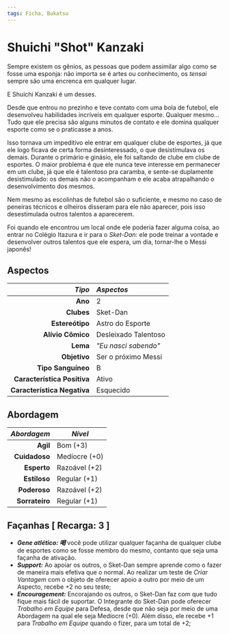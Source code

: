 ```yaml
---
tags: Ficha, Bukatsu
---
```


# Shuichi "Shot" Kanzaki

Sempre existem os gênios, as pessoas que podem assimilar algo como se fosse uma esponja: não importa se é artes ou conhecimento, os _tensai_ sempre são uma encrenca em qualquer lugar.

E Shuichi Kanzaki é um desses.

Desde que entrou no prezinho e teve contato com uma bola de futebol, ele desenvolveu habilidades incríveis em qualquer esporte. Qualquer mesmo... Tudo que ele precisa são alguns minutos de contato e ele domina qualquer esporte como se o praticasse a anos.

Isso tornava um impeditivo ele entrar em qualquer clube de esportes, já que ele logo ficava de certa forma desinteressado, o que desistimulava os demais. Durante o primário e ginásio, ele foi saltando de clube em clube de esportes. O maior problema é que ele nunca teve interesse em permanecer em um clube, já que ele é talentoso pra caramba, e sente-se duplamente desistimulado: os demais não o acompanham e ele acaba atrapalhando o desenvolvimento dos mesmos.

Nem mesmo as escolinhas de futebol são o suficiente, e mesmo no caso de peneiras técnicos e olheiros disseram para ele não aparecer, pois isso desestimulada outros talentos a aparecerem.

Foi quando ele encontrou um local onde ele poderia fazer alguma coisa, ao entrar no Colégio Itazura e ir para o _Sket-Dan_: ele pode treinar a vontade e desenvolver outros talentos que ele espera, um dia, tornar-lhe o Messi japonês!

## Aspectos

|                  ___Tipo___ | ___Aspectos___       |
|----------------------------:|:---------------------|
|                     __Ano__ | 2                    |
|                  __Clubes__ | Sket-Dan             |
|             __Estereótipo__ | Astro do Esporte     |
|           __Alívio Cômico__ | Desleixado Talentoso |
|                    __Lema__ | _"Eu nasci sabendo"_ |
|                __Objetivo__ | Ser o próximo Messi  |
|          __Tipo Sanguíneo__ | B                    |
| __Característica Positiva__ | Ativo                |
| __Característica Negativa__ | Esquecido            |

## Abordagem

| ___Abordagem___ | ___Nível___   |
|----------------:|---------------|
|        __Agil__ | Bom (+3)      |
|   __Cuidadoso__ | Medíocre (+0) |
|     __Esperto__ | Razoável (+2) |
|    __Estiloso__ | Regular (+1)  |
|    __Poderoso__ | Razoável (+2) |
|  __Sorrateiro__ | Regular (+1)  |

## Façanhas [ Recarga: 3 ]

+ ___Gene atlético: 喝___ você pode utilizar qualquer façanha de qualquer clube de esportes como se fosse membro do mesmo, contanto que seja uma façanha de ativação.
+ __*Support:*__ Ao apoiar os outros, o Sket-Dan sempre aprende como o fazer de maneira mais efetiva que o normal. Ao realizar um teste de _Criar Vantagem_ com o objeto de oferecer apoio a outro por meio de um Aspecto, recebe +2 no seu teste;
+ __*Encouragement:*__ Encorajando os outros, o Sket-Dan faz com que tudo fique mais fácil de suportar. O Integrante do Sket-Dan pode oferecer _Trabalho em Equipe_ para Defesa, desde que não seja por meio de uma Abordagem na qual ele seja Medíocre (+0). Além disso, ele recebe +1 para _Trabalho em Equipe_ quando o fizer, para um total de +2;
